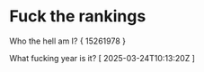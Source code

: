 # Fuck the rankings

Who the hell am I?
{ 15261978 }

What fucking year is it?
[ 2025-03-24T10:13:20Z ]
